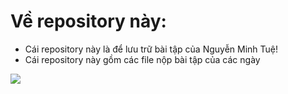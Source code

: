 # Về repository này:

* Cái repository này là để lưu trữ bài tập của Nguyễn Minh Tuệ!
* Cái repository này gồm các file nộp bài tập của các ngày


![](./ShikanokoNokonokoKoshitantan.gif)